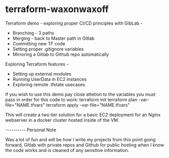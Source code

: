 # terraform-waxonwaxoff

Terraform demo - exploring proper CI/CD principles with GibLab -
- Branching - 3 paths
- Merging - back to Master path in Gitlab
- Committing new TF code
- Setting proper .gitignore variables
- Mirroring a Gitlab to Github repo automatically

Exploring Terraform features - 
- Setting up external modules
- Running UserData in EC2 instances
- Exploring remote .tfstate usecases

If you wish to use this demo pay close attetion to the variables you must pass in order for this code to work:
 terraform init
 terraform plan -var-file="NAME.tfvars"
 terraform apply -var-file="NAME.tfvars"

This will create a two tier solution for a basic EC2 deployment for an Nginx webserver in a docker cluster hosted inside of the VM.

---------- Personal Note

Was a lot of fun and will be how I write my projects from this point going forward, Gitlab with private repos and Github for public hosting when I know the code works and is cleaned of any sensitive information.


